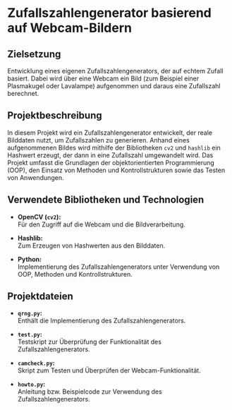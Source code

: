 # Zufallszahlengenerator basierend auf Webcam-Bildern

## Zielsetzung

Entwicklung eines eigenen Zufallszahlengenerators, der auf echtem Zufall basiert. Dabei wird über eine Webcam ein Bild (zum Beispiel einer Plasmakugel oder Lavalampe) aufgenommen und daraus eine Zufallszahl berechnet.

## Projektbeschreibung

In diesem Projekt wird ein Zufallszahlengenerator entwickelt, der reale Bilddaten nutzt, um Zufallszahlen zu generieren. Anhand eines aufgenommenen Bildes wird mithilfe der Bibliotheken `cv2` und `hashlib` ein Hashwert erzeugt, der dann in eine Zufallszahl umgewandelt wird. Das Projekt umfasst die Grundlagen der objektorientierten Programmierung (OOP), den Einsatz von Methoden und Kontrollstrukturen sowie das Testen von Anwendungen.

## Verwendete Bibliotheken und Technologien

- **OpenCV (`cv2`):**  
  Für den Zugriff auf die Webcam und die Bildverarbeitung.

- **Hashlib:**  
  Zum Erzeugen von Hashwerten aus den Bilddaten.

- **Python:**  
  Implementierung des Zufallszahlengenerators unter Verwendung von OOP, Methoden und Kontrollstrukturen.

## Projektdateien

- **`qrng.py`:**  
  Enthält die Implementierung des Zufallszahlengenerators.

- **`test.py`:**  
  Testskript zur Überprüfung der Funktionalität des Zufallszahlengenerators.

- **`camcheck.py`:**  
  Skript zum Testen und Überprüfen der Webcam-Funktionalität.

- **`howto.py`:**  
  Anleitung bzw. Beispielcode zur Verwendung des Zufallszahlengenerators.
